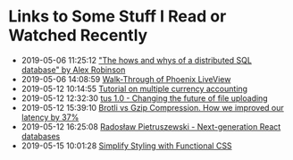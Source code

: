# Links to Some Stuff I Read or Watched Recently

* 2019-05-06 11:25:12 ["The hows and whys of a distributed SQL database" by Alex Robinson](https://www.youtube.com/watch?v=6OFeuNy39Qg)
* 2019-05-06 14:08:59 [Walk-Through of Phoenix LiveView](https://elixirschool.com/blog/phoenix-live-view/)
* 2019-05-12 10:14:55 [Tutorial on multiple currency accounting](https://www.mathstat.dal.ca/~selinger/accounting/tutorial.html)
* 2019-05-12 12:32:30 [tus 1.0 - Changing the future of file uploading](https://tus.io/blog/2015/11/16/tus.1.0.html)
* 2019-05-12 15:39:10 [Brotli vs Gzip Compression. How we improved our latency by 37%](https://medium.com/oyotech/how-brotli-compression-gave-us-37-latency-improvement-14d41e50fee4)
* 2019-05-12 16:25:08 [Radosław Pietruszewski - Next-generation React databases](https://www.youtube.com/watch?v=UlZ1QnFF4Cw)
* 2019-05-15 10:01:28 [Simplify Styling with Functional CSS](https://blog.prototypr.io/simplify-styling-with-functional-css-7b3e4edc2243)
